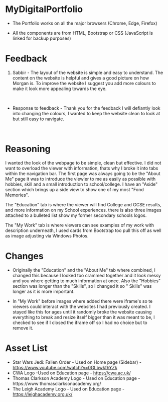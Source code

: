 # MyDigitalPortfolio
 
- The Portfolio works on all the major browsers (Chrome, Edge, Firefox)

- All the components are from HTML, Bootstrap or CSS
 (JavaScript is linked for backup purposes)



# Feedback 

1) Sabbir - The layout of the website is simple and easy to understand. The content on the website is helpful and gives a good picture on how Morgan is. To improve the website I suggest you add more colours to make it look more appealing towards the eye. 

<br>

- Response to feedback - Thank you for the feedback I will defiantly look into 
 changing the colours, I wanted to keep the website clean to look at but still easy to navigate.

 <br>





# Reasoning

I wanted the look of the webpage to be simple, clean but effective. I did not want to overload the viewer with information, thats why I broke it into tabs within the navigation bar. The first page was always going to be the "About Me" page it was to introduce the viewier to me as easily as possible with hobbies, skill and a small introduction  to school/college. I have an "Aside" section which brings up a side view to show one of my most "Fond Memories". 

The "Education" tab is where the viewer will find College and GCSE results, and more information on my School experiences. there is also three images attached to a bulleted list show my former secondary schools logos.

The "My Work" tab is where viewers can see examples of my work with description underneath, I used cards from Bootstrap too pull this off as well as image adjusting via Windows Photos.



# Changes

  - Originally the "Education" and the "About Me" tab where combined, I changed this because I looked too crammed together and it look messy and you where getting to much information at once. Also the "Hobbies" section was longer than the "Skills", so I changed it so " Skills" was longer as it is more important.

  - In "My Work" before images where added there were iframe's so te viewers could interact with the websites I had previously created. I stayed like this for ages until it randomly broke the website causing everything to break and resize itself bigger than it was meant to be, I checked to see if I closed the iframe off so I had no choice but to remove it. 

  # Asset List

  - Star Wars Jedi: Fallen Order - Used on Home page (Sidebar) - https://www.youtube.com/watch?v=0GLbwkfhYZk
  - CWA Logo -Used on Education page -  https://cwa.ac.uk/
  - Thomas Clarkson Academy Logo - Used on Education page - https://www thomasclarksonacademy.org/
  - The Leigh Academy Logo - Used on Education page - https://leighacademy.org.uk/